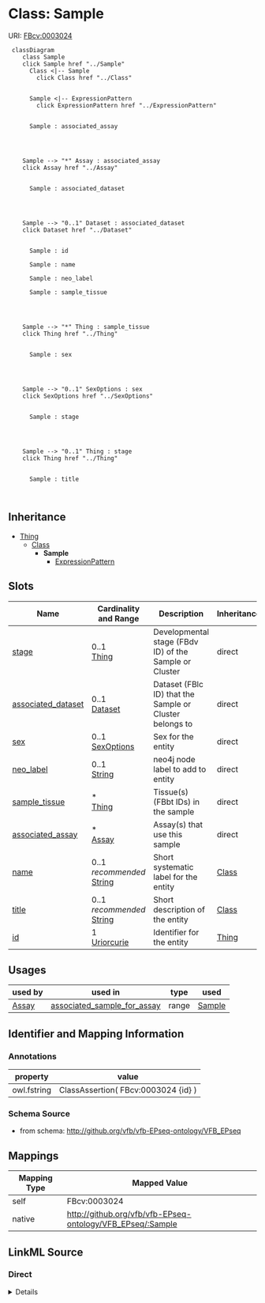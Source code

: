 

# Class: Sample



URI: [FBcv:0003024](http://purl.obolibrary.org/obo/FBcv_0003024)






```mermaid
 classDiagram
    class Sample
    click Sample href "../Sample"
      Class <|-- Sample
        click Class href "../Class"
      

      Sample <|-- ExpressionPattern
        click ExpressionPattern href "../ExpressionPattern"
      
      
      Sample : associated_assay
        
          
    
    
    Sample --> "*" Assay : associated_assay
    click Assay href "../Assay"

        
      Sample : associated_dataset
        
          
    
    
    Sample --> "0..1" Dataset : associated_dataset
    click Dataset href "../Dataset"

        
      Sample : id
        
      Sample : name
        
      Sample : neo_label
        
      Sample : sample_tissue
        
          
    
    
    Sample --> "*" Thing : sample_tissue
    click Thing href "../Thing"

        
      Sample : sex
        
          
    
    
    Sample --> "0..1" SexOptions : sex
    click SexOptions href "../SexOptions"

        
      Sample : stage
        
          
    
    
    Sample --> "0..1" Thing : stage
    click Thing href "../Thing"

        
      Sample : title
        
      
```





## Inheritance
* [Thing](Thing.md)
    * [Class](Class.md)
        * **Sample**
            * [ExpressionPattern](ExpressionPattern.md)



## Slots

| Name | Cardinality and Range | Description | Inheritance |
| ---  | --- | --- | --- |
| [stage](stage.md) | 0..1 <br/> [Thing](Thing.md) | Developmental stage (FBdv ID) of the Sample or Cluster | direct |
| [associated_dataset](associated_dataset.md) | 0..1 <br/> [Dataset](Dataset.md) | Dataset (FBlc ID) that the Sample or Cluster belongs to | direct |
| [sex](sex.md) | 0..1 <br/> [SexOptions](SexOptions.md) | Sex for the entity | direct |
| [neo_label](neo_label.md) | 0..1 <br/> [String](String.md) | neo4j node label to add to entity | direct |
| [sample_tissue](sample_tissue.md) | * <br/> [Thing](Thing.md) | Tissue(s) (FBbt IDs) in the sample | direct |
| [associated_assay](associated_assay.md) | * <br/> [Assay](Assay.md) | Assay(s) that use this sample | direct |
| [name](name.md) | 0..1 _recommended_ <br/> [String](String.md) | Short systematic label for the entity | [Class](Class.md) |
| [title](title.md) | 0..1 _recommended_ <br/> [String](String.md) | Short description of the entity | [Class](Class.md) |
| [id](id.md) | 1 <br/> [Uriorcurie](Uriorcurie.md) | Identifier for the entity | [Thing](Thing.md) |





## Usages

| used by | used in | type | used |
| ---  | --- | --- | --- |
| [Assay](Assay.md) | [associated_sample_for_assay](associated_sample_for_assay.md) | range | [Sample](Sample.md) |






## Identifier and Mapping Information





### Annotations

| property | value |
| --- | --- |
| owl.fstring | ClassAssertion( FBcv:0003024 {id} ) |



### Schema Source


* from schema: http://github.org/vfb/vfb-EPseq-ontology/VFB_EPseq




## Mappings

| Mapping Type | Mapped Value |
| ---  | ---  |
| self | FBcv:0003024 |
| native | http://github.org/vfb/vfb-EPseq-ontology/VFB_EPseq/:Sample |







## LinkML Source

<!-- TODO: investigate https://stackoverflow.com/questions/37606292/how-to-create-tabbed-code-blocks-in-mkdocs-or-sphinx -->

### Direct

<details>
```yaml
name: Sample
annotations:
  owl.fstring:
    tag: owl.fstring
    value: ClassAssertion( FBcv:0003024 {id} )
from_schema: http://github.org/vfb/vfb-EPseq-ontology/VFB_EPseq
is_a: Class
slots:
- stage
- associated_dataset
- sex
- neo_label
attributes:
  sample_tissue:
    name: sample_tissue
    annotations:
      owl.fstring:
        tag: owl.fstring
        value: ClassAssertion( ObjectSomeValuesFrom( RO:0002131 {V} ) {id} )
    description: Tissue(s) (FBbt IDs) in the sample. Multiple IDs should be separated
      with '|' or in different rows. Maps as an overlaps relationship rather than
      part_of due to imprecision of dissection.
    from_schema: http://github.org/vfb/vfb-scRNAseq-ontology/VFB_scRNAseq
    rank: 1000
    slot_uri: RO:0002131
    domain_of:
    - Sample
    range: Thing
    multivalued: true
  associated_assay:
    name: associated_assay
    annotations:
      owl:
        tag: owl
        value: ObjectPropertyAssertion
    description: Assay(s) that use this sample. Multiple IDs should be separated with
      '|' or in different rows.
    from_schema: http://github.org/vfb/vfb-scRNAseq-ontology/VFB_scRNAseq
    rank: 1000
    slot_uri: RO:0002352
    domain_of:
    - Sample
    range: Assay
    multivalued: true
class_uri: FBcv:0003024

```
</details>

### Induced

<details>
```yaml
name: Sample
annotations:
  owl.fstring:
    tag: owl.fstring
    value: ClassAssertion( FBcv:0003024 {id} )
from_schema: http://github.org/vfb/vfb-EPseq-ontology/VFB_EPseq
is_a: Class
attributes:
  sample_tissue:
    name: sample_tissue
    annotations:
      owl.fstring:
        tag: owl.fstring
        value: ClassAssertion( ObjectSomeValuesFrom( RO:0002131 {V} ) {id} )
    description: Tissue(s) (FBbt IDs) in the sample. Multiple IDs should be separated
      with '|' or in different rows. Maps as an overlaps relationship rather than
      part_of due to imprecision of dissection.
    from_schema: http://github.org/vfb/vfb-scRNAseq-ontology/VFB_scRNAseq
    rank: 1000
    slot_uri: RO:0002131
    alias: sample_tissue
    owner: Sample
    domain_of:
    - Sample
    range: Thing
    multivalued: true
  associated_assay:
    name: associated_assay
    annotations:
      owl:
        tag: owl
        value: ObjectPropertyAssertion
    description: Assay(s) that use this sample. Multiple IDs should be separated with
      '|' or in different rows.
    from_schema: http://github.org/vfb/vfb-scRNAseq-ontology/VFB_scRNAseq
    rank: 1000
    slot_uri: RO:0002352
    alias: associated_assay
    owner: Sample
    domain_of:
    - Sample
    range: Assay
    multivalued: true
  stage:
    name: stage
    annotations:
      owl.fstring:
        tag: owl.fstring
        value: ClassAssertion( ObjectSomeValuesFrom( RO:0002490 {V} ) {id} )
    description: Developmental stage (FBdv ID) of the Sample or Cluster.
    from_schema: http://github.org/vfb/vfb-EPseq-ontology/VFB_EPseq
    rank: 1000
    slot_uri: RO:0002490
    alias: stage
    owner: Sample
    domain_of:
    - Sample
    - Cluster
    range: Thing
  associated_dataset:
    name: associated_dataset
    annotations:
      owl.fstring:
        tag: owl.fstring
        value: AnnotationAssertion( dc:source {id} {V} )
    description: Dataset (FBlc ID) that the Sample or Cluster belongs to.
    from_schema: http://github.org/vfb/vfb-EPseq-ontology/VFB_EPseq
    rank: 1000
    slot_uri: dc:source
    alias: associated_dataset
    owner: Sample
    domain_of:
    - Sample
    - Assay
    - Clustering
    - Cluster
    range: Dataset
  sex:
    name: sex
    annotations:
      owl.fstring:
        tag: owl.fstring
        value: ClassAssertion( ObjectSomeValuesFrom( BFO:0000050 {V} ) {id} )
    description: Sex for the entity. Should be 'male' or 'female'.
    from_schema: http://github.org/vfb/vfb-EPseq-ontology/VFB_EPseq
    rank: 1000
    slot_uri: BFO:0000050
    alias: sex
    owner: Sample
    domain_of:
    - Sample
    - Cluster
    range: sex_options
  neo_label:
    name: neo_label
    annotations:
      owl:
        tag: owl
        value: AnnotationProperty
    description: neo4j node label to add to entity.
    from_schema: http://github.org/vfb/vfb-EPseq-ontology/VFB_EPseq
    rank: 1000
    slot_uri: neo_property:nodeLabel
    alias: neo_label
    owner: Sample
    domain_of:
    - Dataset
    - Sample
    - Assay
    - Cluster
    - Publication
    range: string
  name:
    name: name
    annotations:
      owl:
        tag: owl
        value: AnnotationAssertion
    description: Short systematic label for the entity.
    from_schema: http://github.org/vfb/vfb-EPseq-ontology/VFB_EPseq
    rank: 1000
    slot_uri: rdfs:label
    alias: name
    owner: Sample
    domain_of:
    - Class
    range: string
    recommended: true
  title:
    name: title
    annotations:
      owl:
        tag: owl
        value: AnnotationAssertion
    description: Short description of the entity.
    from_schema: http://github.org/vfb/vfb-EPseq-ontology/VFB_EPseq
    rank: 1000
    slot_uri: IAO:0000115
    alias: title
    owner: Sample
    domain_of:
    - Class
    range: string
    recommended: true
  id:
    name: id
    description: Identifier for the entity. FlyBase identifiers should be prefixed
      with 'FlyBase:'.
    from_schema: http://github.org/vfb/vfb-EPseq-ontology/VFB_EPseq
    rank: 1000
    identifier: true
    alias: id
    owner: Sample
    domain_of:
    - Thing
    range: uriorcurie
    required: true
class_uri: FBcv:0003024

```
</details>